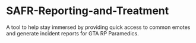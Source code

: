 # SAFR-Reporting-and-Treatment
A tool to help stay immersed by providing quick access to common emotes and generate incident reports for GTA RP Paramedics. 
